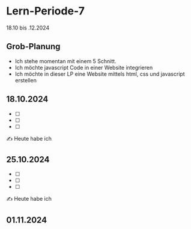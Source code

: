 # Lern-Periode-7

18.10 bis .12.2024

## Grob-Planung

- Ich stehe momentan mit einem 5 Schnitt.
- Ich möchte javascript Code in einer Website integrieren
- Ich möchte in dieser LP eine Website mittels html, css und javascript erstellen

## 18.10.2024

- [ ] 
- [ ] 
- [ ] 


✍️ Heute habe ich 

## 25.10.2024

- [ ] 
- [ ] 
- [ ] 

✍️ Heute habe ich 

## 01.11.2024
